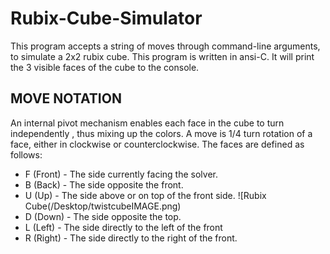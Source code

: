 # Rubix-Cube-Simulator
This program accepts a string of moves through command-line arguments, to simulate a 2x2 rubix cube.
This program is written in ansi-C. It will print the 3 visible faces of the cube to the console.

## MOVE NOTATION

An internal pivot mechanism enables each face in the cube to turn independently , thus mixing up the colors. A move is 1/4 turn rotation of a face, either in clockwise or counterclockwise. The faces are defined as follows:

- F (Front)      - The side currently facing the solver.
- B (Back)       - The side opposite the front.
- U (Up)         - The side above or on top of the front side.                    ![Rubix Cube(/Desktop/twistcubeIMAGE.png)
- D (Down)       - The side opposite the top.
- L (Left)       - The side directly to the left of the front
- R (Right)      - The side directly to the right of the front.
